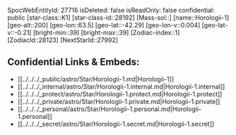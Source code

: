 ﻿---
location: [-42.29,63.5,200]
type: Station
tags:
- astro/Star

---
SpocWebEntityId: 27716
isDeleted: false
isReadOnly: false
confidential: public
[star-class::K1]
[star-class-id::28192]
[Mass-sol::]
[name::Horologii-1]
[geo-alt::200]
[geo-lon::63.5]
[geo-lat::-42.29]
[geo-lon-v::0.004]
[geo-lat-v::-0.21]
[bright-min::39]
[bright-max::39]
[Zodiac-index::1]
[ZodiacId::28123]
[NextStarId::27992]



## Confidential Links & Embeds: 
- [[../../../_public/astro/Star/Horologii-1.md|Horologii-1]] 
- [[../../../_internal/astro/Star/Horologii-1.internal.md|Horologii-1.internal]] 
- [[../../../_protect/astro/Star/Horologii-1.protect.md|Horologii-1.protect]] 
- [[../../../_private/astro/Star/Horologii-1.private.md|Horologii-1.private]] 
- [[../../../_personal/astro/Star/Horologii-1.personal.md|Horologii-1.personal]] 
- [[../../../_secret/astro/Star/Horologii-1.secret.md|Horologii-1.secret]]

